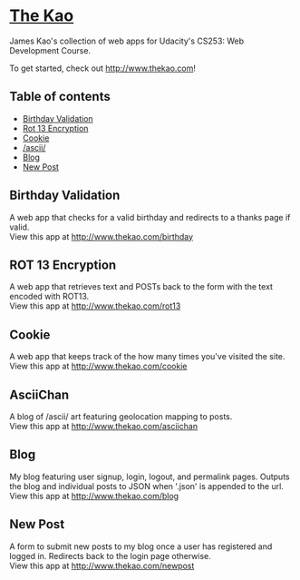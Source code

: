 # [The Kao](http://www.thekao.com)

James Kao's collection of web apps for Udacity's CS253: Web Development Course.

To get started, check out <http://www.thekao.com>!

## Table of contents

 - [Birthday Validation](#birthday-validation)
 - [Rot 13 Encryption](#rot-13-encryption)
 - [Cookie](#cookie)
 - [/ascii/](#asciichan)
 - [Blog](#blog)
 - [New Post](#new-post)

## Birthday Validation
A web app that checks for a valid birthday and redirects to a thanks page if valid.
<br>
View this app at <http://www.thekao.com/birthday>

## ROT 13 Encryption
A web app that retrieves text and POSTs back to the form with the text encoded with ROT13.
<br>
View this app at <http://www.thekao.com/rot13>

## Cookie
A web app that keeps track of the how many times you've visited the site.
<br>
View this app at <http://www.thekao.com/cookie>

## AsciiChan
A blog of /ascii/ art featuring geolocation mapping to posts.
<br>
View this app at <http://www.thekao.com/asciichan>

## Blog
My blog featuring user signup, login, logout, and permalink pages. Outputs the blog and individual posts to JSON when '.json' is appended to the url.
<br>
View this app at <http://www.thekao.com/blog>

## New Post
A form to submit new posts to my blog once a user has registered and logged in. Redirects back to the login page otherwise.
<br>
View this app at <http://www.thekao.com/newpost>

